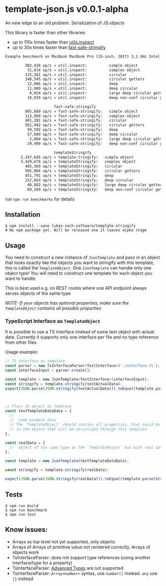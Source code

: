 # template-json.js v0.0.1-alpha

An new edge to an old problem. Serialization of JS objects

This library is faster than other libraries
* up to 110x times faster than [utils.inspect](https://nodejs.org/api/util.html#util_util_inspect_object_options)
* up to 30x times faster than [fast-safe-stringify](https://www.npmjs.com/package/fast-safe-stringify)

```bash
Example benchmark on MacBook MacBook Pro (15-inch, 2017) 3,1 GHz Intel Core i7

         302,426 op/s » util.inspect:          simple object                 
          31,014 op/s » util.inspect:          complex object                 
         125,261 op/s » util.inspect:          circular                      
         148,545 op/s » util.inspect:          circular getters              
          12,006 op/s » util.inspect:          deep                          
          11,680 op/s » util.inspect:          deep circular                 
           8,024 op/s » util.inspect:          large deep circular getters   
          18,935 op/s » util.inspect:          deep non-conf circular getters

                      fast-safe-stringify
         805,689 op/s » fast-safe-stringify:   simple object                 
         113,909 op/s » fast-safe-stringify:   complex object                 
         481,281 op/s » fast-safe-stringify:   circular                      
         561,942 op/s » fast-safe-stringify:   circular getters              
          59,592 op/s » fast-safe-stringify:   deep                          
          57,689 op/s » fast-safe-stringify:   deep circular                 
           2,064 op/s » fast-safe-stringify:   large deep circular getters   
          29,499 op/s » fast-safe-stringify:   deep non-conf circular getters

                      templateStringify
       2,247,645 op/s » template-tringify:   simple object                 
       3,429,678 op/s » templateStringify:   complex object                 
         485,369 op/s » templateStringify:   circular                      
         505,866 op/s » templateStringify:   circular getters              
         451,791 op/s » templateStringify:   deep                          
         152,663 op/s » templateStringify:   deep circular                 
          40,882 op/s » templateStringify:   large deep circular getters   
          69,269 op/s » templateStringify:   deep non-conf circular getters
```

run `npm run benchmarks` for details

## Installation

```shell
$ npm install --save lukas-zech-software/template-stringify
# No npm package yet. Will be released one it leaves alpha stage
```

## Usage

You need to construct a new instance of `JsonTemplate` and pass in an object that looks exactly like
the objects you want to stringify with this template, this is called the `TemplateObject`. One `JsonTemplate` can handle only one object type!
You will need to construct one template for each object you want to handle.

This is best used e.g. on REST routes where one API endpoint always serves objects of the same type

*NOTE: If your objects has optional properties, make sure the `TemplateObject` contains all possible properties*

### TypeScript Interface as `TemplateObject`
It is possible to use a TS interface instead of some test object with actual data.
Currently it supports only one interface per file and no type reference from other files.

Usage example:

```js
// TS interface as template
const parser = new TsInferfaceParser<TestInterface>('./interface.ts');
const interfaceInput = parser.create();

const template = new JsonTemplate<TestInterface>(interfaceInput);
const stringify = template.stringify(testActualData);
expect(JSON.parse(JSON.stringify(testActualData))).toEqual(template.parse(stringify))



// Plain JS object as template
const testTemplateDataData = {
  //  .. 
  //  some example data
  // The `TemplateObject` should contain all properties, that could be contained
  // in the object that will be serialized through this template 
};

const realData = {
  //  object of the same type as the `TemplateObject` but with real data
};

const template = new JsonTemplate(testTemplateDataData);

const stringify = template.stringify(realData);

expect(JSON.parse(JSON.stringify(realData))).toEqual(template.parse(stringify))
```

## Tests

```shell
$ npm run build
$ npm run benchmark
$ npm run test
```

## Know issues:
* Arrays as top level not yet supported, only objects
* Arrays of Arrays of primitive value not rendered correctly, Arrays of objects work
* TsInterfaceParser: does not support type references (using another interface/type for a property)
* TsInterfaceParser: [Advanced Types](https://www.typescriptlang.org/docs/handbook/advanced-types.html) are not supported
* TsInterfaceParser: `Array<number>` syntax, use `number[]` instead. `any` use `{}` instead



